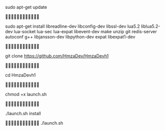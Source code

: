 sudo apt-get update

🔰➖➖➖➖➖➖➖➖➖➖🔰

sudo apt-get install libreadline-dev libconfig-dev libssl-dev lua5.2 liblua5.2-dev lua-socket lua-sec lua-expat libevent-dev make unzip git redis-server autoconf g++ libjansson-dev libpython-dev expat libexpat1-dev

🔰➖➖➖➖➖➖➖➖➖➖🔰

git clone https://github.com/HmzaDev/HmzaDevh1

🔰➖➖➖➖➖➖➖➖➖➖🔰

cd HmzaDevh1

🔰➖➖➖➖➖➖➖➖➖➖🔰

chmod +x launch.sh

🔰➖➖➖➖➖➖➖➖➖➖🔰

./launch.sh install

🔰➖➖➖➖➖➖➖➖➖➖🔰
./launch.sh
